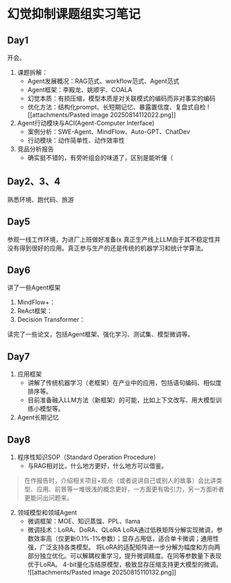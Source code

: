 # 幻觉抑制课题组实习笔记
## Day1
开会。
1. 课题拆解：
	- Agent发展概况：RAG范式、workflow范式、Agent范式
	- Agent框架：李殿龙、姚顺宇、COALA
	- 幻觉本质：有损压缩，模型本质是对关联模式的编码而非对事实的编码
	- 优化方法：结构化prompt、长短期记忆、暴露置信度、复盘式自检
	![[attachments/Pasted image 20250814112022.png]]
2. Agent行动模块与ACI(Agent-Computer Interface)
	- 案例分析：SWE-Agent、MindFlow、Auto-GPT、ChatDev
	- 行动模块：动作简单性、动作效率性
3. 竞品分析报告
	- 确实挺不错的，有旁听组会的味道了，区别是能听懂（
## Day2、3、4
熟悉环境、跑代码、旅游
## Day5
参观一线工作环境，为进厂上班做好准备(x
真正生产线上LLM由于其不稳定性并没有得到很好的应用。真正参与生产的还是传统的机器学习和统计学算法。
## Day6
讲了一些Agent框架
1. MindFlow+：
2. ReAct框架：
3. Decision Transformer：

读完了一些论文，包括Agent框架、强化学习、测试集、模型微调等。
## Day7
1. 应用框架
	- 讲解了传统机器学习（老框架）在产业中的应用，包括语句编码、相似度排序等。
	- 目前准备融入LLM方法（新框架）的可能，比如上下文改写、用大模型训练小模型等。
2. Agent长期记忆
## Day8
1. 程序性知识SOP（Standard Operation Procedure）
	- 与RAG相对比，什么地方更好，什么地方可以借鉴。
> 在作报告时，介绍相关项目+观点（或者说讲自己或别人的故事）会比讲类型、应用、前景等一堆很浅的概念更好，一方面更有吸引力，另一方面听者更能问出问题来。

2. 领域模型和领域Agent
	- 微调框架：MOE、知识蒸馏、PPL、llama
	- 微调技术：LoRA、DoRA、QLoRA
		LoRA通过低秩矩阵分解实现微调，参数效率高（仅更新0.1%-1%参数）；显存占用低，适合单卡微调；通用性强，广泛支持各类模型。
		将LoRA的适配矩阵进一步分解为幅度和方向两部分独立优化。可以解耦权重学习，提升微调精度。在同等参数量下表现优于LoRA。
		4-bit量化冻结原模型，极致显存压缩支持更大模型的微调。
	![[attachments/Pasted image 20250815110132.png]]